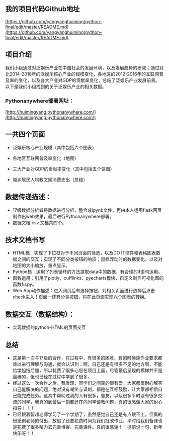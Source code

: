 
## 我的项目代码Github地址
[https://github.com/yangyanghuiming/python-final/edit/master/README.md](https://github.com/yangyanghuiming/python-final/edit/master/README.md)

## 项目介绍
我们小组通过对泛娱乐产业在中国社会的发展环境，以及发展趋势的研究；通过对比2014-2018年的泛娱乐核心产业的规模变化，各地区的2012-2016年的互联网普及率的变化，以及各大产业对GDP的贡献率变化，总结了泛娱乐产业发展前景。以下是我们小组找到的关于泛娱乐产业的相关数据。

### Pythonanywhere部署网址：
[http://huimingyang.pythonanywhere.com/](http://huimingyang.pythonanywhere.com/)

## 一共四个页面

* 泛娱乐核心产业规模（其中包括六个图表）

* 各地区互联网普及率变化（地图）

* 三大产业对GDP的贡献率变化（其中包括五个饼图）

* 城乡居民人均教文娱消费支出（总结）
 
## 数据传递描述：
- 17级数据分析者将数据进行分析，整合成ipynb文件，再由本人运用flask网页制作出web效果，最后进行Pythonanywhere部署。
- 数据文档.csv.文档共四个。

## 技术文档书写
* HTML档：实现了下拉框对于不同页面的筛选，以及DO IT控件和表格图表数据之间的交互；实现了不同分类按钮的响应；鼠标浮动时的数据变化，以及对地图的大小缩放，重点显示。
* Python档：运用了列表循环的方法提取data中的数据，有合理的if语句运用。
* 函数运用：引用了plotly、cufflinks、pyecharts模块，自定义制作可视化图的函数fu.py。
* Web App动作描述：进入网页后有选择按钮，对相关页面进行选择后点击check进入！页面一还有分类按钮，将在此页面实现六个图表的转换。

## 数据交互（数据结构）：
- 实现数据的python-HTML的页面交互

## 总结
* 这是第一次与17级的合作，在过程中，有很多的困难，有的时候连作业要求都难以进行理解与沟通，就会认识到：啊，自己还是有很多不足的地方啊，不能给学姐拖后腿，所以耗费了很多心思在项目上面，尽管最后呈现的模样并不是最棒的，但也已经在过程中学到了很多。
* 经过这么一次合作之后，我发现，同学们之间真的很有爱，大家都很耐心解答自己能解决的问题，绝对没有嘲笑与讽刺，都是在互相鼓励，让大家都相信自己能完成任务。这其中帮助过我的人有很多，舍友，以及很多平时没有很多交流的同学，我真的到最后一刻都还在向同学请教问题，真的很感谢大家的耐心指导！！！
* 已经跟着智超老师学习了一个学期了，虽然感觉自己还是有点跟不上，但真的很感谢老师的付出，放假了还要花费时间为我们批改作业，平时给我们备课也是花费了很多精力去完善博客、完善课件。真的很感谢！！提前说一句，新年快乐呀！！
